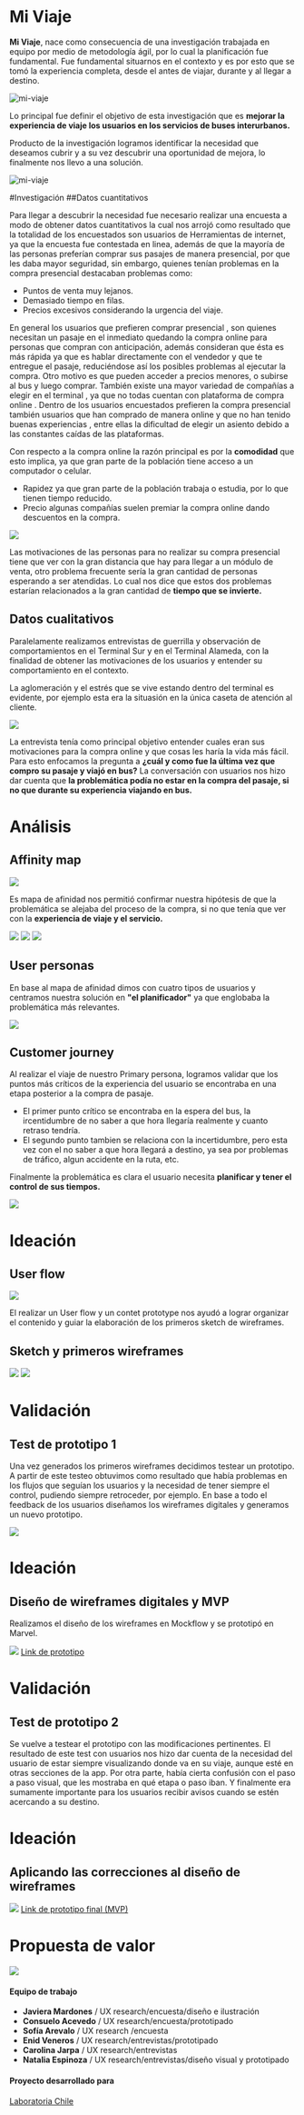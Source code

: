 # Mi Viaje
**Mi Viaje**, nace como consecuencia de una investigación trabajada en equipo por medio de metodología ágil, por lo cual la planificación fue fundamental.
Fue fundamental situarnos en el contexto y es por esto que se tomó la experiencia completa, desde el antes de viajar, durante y al llegar a destino.

![mi-viaje](https://i.imgur.com/dJWXu1p.jpg)

Lo principal fue definir el objetivo de esta investigación que es **mejorar la experiencia de viaje los usuarios en los servicios de buses interurbanos.**

Producto de la investigación logramos identificar la necesidad que deseamos cubrir y a su vez descubrir una oportunidad de mejora, lo finalmente nos llevo a una solución.

![mi-viaje](https://i.imgur.com/3VWfWev.jpg)

#Investigación
##Datos cuantitativos

Para llegar a descubrir la necesidad fue necesario realizar una encuesta a modo de obtener datos cuantitativos la cual nos arrojó como resultado que la totalidad de los encuestados son usuarios de Herramientas de internet, ya que la encuesta fue contestada en linea, además de que la mayoría de las personas preferían comprar sus pasajes de manera presencial, por que les daba mayor seguridad, sin embargo, quienes tenían problemas en la compra presencial destacaban problemas como:

* Puntos de venta muy lejanos.
* Demasiado tiempo en filas.
* Precios excesivos considerando la urgencia del viaje.

En general los usuarios que prefieren comprar presencial , son quienes necesitan un pasaje en el inmediato quedando la compra online para personas que compran con anticipación, además consideran que ésta es más rápida ya que es hablar directamente con el vendedor y que te entregue el pasaje, reduciéndose así los posibles problemas al ejecutar la compra. Otro motivo es que pueden acceder a precios menores, o subirse al bus y luego comprar.
También existe una mayor variedad de compañías a elegir en el terminal , ya que no todas cuentan con plataforma de compra online .
Dentro de los usuarios encuestados prefieren la compra presencial también usuarios que han comprado de manera online y que no han  tenido buenas experiencias , entre ellas la dificultad de elegir un asiento debido a las constantes caídas de las plataformas.

Con respecto a la compra online la razón principal es por la **comodidad** que esto implica, ya que gran parte de la población tiene acceso a un computador o celular.

* Rapidez ya que gran parte de la población trabaja o estudia, por lo que tienen tiempo reducido. 
* Precio algunas compañías suelen premiar la compra online dando descuentos en la compra.

![](https://i.imgur.com/gupl8Z0.jpg)

Las motivaciones de las personas para no realizar su compra presencial tiene que ver con la gran distancia que hay para llegar a un módulo de venta, otro problema frecuente sería la gran cantidad de personas esperando a ser atendidas. Lo cual nos dice que estos dos problemas estarían relacionados a la gran cantidad de **tiempo que se invierte.**

## Datos cualitativos
Paralelamente realizamos entrevistas de guerrilla y observación de comportamientos en el Terminal Sur y en el Terminal Alameda, con la finalidad de obtener las motivaciones de los usuarios y entender su comportamiento en el contexto.

La aglomeración y el estrés que se vive estando dentro del terminal es evidente, por ejemplo esta era la situasión en la única caseta de atención al cliente.

![](https://i.imgur.com/WlpJE02.jpg)

La entrevista tenía como principal objetivo entender cuales eran sus motivaciones para la compra online y que cosas les haría la vida más fácil. Para esto enfocamos la pregunta a **¿cuál y como fue la última vez que compro su pasaje y viajó en bus?**
La conversación con usuarios nos hizo dar cuenta que **la problemática podía no estar en la compra del pasaje, si no que durante su experiencia viajando en bus.**

# Análisis
## Affinity map

![](https://i.imgur.com/13vjL9Q.jpg)


Es mapa de afinidad nos permitió confirmar nuestra hipótesis de que la problemática se alejaba del proceso de la compra, si no que tenía que ver con la **experiencia de viaje y el servicio.**

![](https://i.imgur.com/SX7EAXX.jpg)
![](https://i.imgur.com/A93Mdx7.jpg)
![](https://i.imgur.com/jzaS346.jpg)

## User personas
En base al mapa de afinidad dimos con cuatro tipos de usuarios y centramos nuestra solución en **"el planificador"** ya que englobaba la problemática más relevantes.

![](https://i.imgur.com/fCnOyWJ.jpg)

## Customer journey
Al realizar el viaje de nuestro Primary persona, logramos validar que los puntos más críticos de la experiencia del usuario se encontraba en una etapa posterior a la compra de pasaje.

* El primer punto crítico se encontraba en la espera del bus, la ircentidumbre de no saber a que hora llegaría realmente y cuanto retraso tendría.
* El segundo punto tambien se relaciona con la incertidumbre, pero esta vez con el no saber a que hora llegará a destino, ya sea por problemas de tráfico, algun accidente en la ruta, etc.

Finalmente la problemática es clara el usuario necesita **planificar y tener el control de sus tiempos.**

![](https://i.imgur.com/rdOf4Yl.jpg)

# Ideación
## User flow
![](https://i.imgur.com/MH6lbMF.jpg)

El realizar un User flow y un contet prototype nos ayudó a lograr organizar el contenido y guiar la elaboración de los primeros sketch de wireframes.

## Sketch y primeros wireframes
![](https://i.imgur.com/anyCcoI.jpg)
![](https://i.imgur.com/l7VDhY2.jpg)

# Validación
## Test de prototipo 1
Una vez generados los primeros wireframes decidimos testear un prototipo. A partir de este testeo obtuvimos como resultado que había problemas en los flujos que seguían los usuarios y la necesidad de tener siempre el control, pudiendo siempre retroceder, por ejemplo.
En base a todo el feedback de los usuarios diseñamos los wireframes digitales y generamos un nuevo prototipo.

![](https://i.imgur.com/7xerB8c.jpg)

# Ideación
## Diseño de wireframes digitales y MVP
Realizamos el diseño de los wireframes en Mockflow y se prototipó en Marvel.

![](https://i.imgur.com/Ja1dfnQ.jpg)
[Link de prototipo](https://marvelapp.com/bdh1h0e/screen/37787808)

# Validación
## Test de prototipo 2
Se vuelve a testear el prototipo con las modificaciones pertinentes. El resultado de este test con usuarios nos hizo dar cuenta de la necesidad del usuario de estar siempre visualizando donde va en su viaje, aunque esté en otras secciones de la app.
Por otra parte, había cierta confusión con el paso a paso visual, que les mostraba en qué etapa o paso iban.
Y finalmente era sumamente importante para los usuarios recibir avisos cuando se estén acercando a su destino.

# Ideación
## Aplicando las correcciones al diseño de wireframes

![](https://i.imgur.com/W7TL04P.jpg)
[Link de prototipo final (MVP)](https://www.figma.com/proto/Hf23N8du3Ah4vUKeYHvto9CV/Miviaje?scaling=contain&redirected=1&node-id=57%3A6)

# Propuesta de valor
![](https://i.imgur.com/w4GqyUu.jpg)

#### Equipo de trabajo
* **Javiera Mardones** / UX research/encuesta/diseño e ilustración
* **Consuelo Acevedo** / UX research/encuesta/prototipado
* **Sofía Arevalo** / UX research /encuesta
* **Enid Veneros** / UX research/entrevistas/prototipado
* **Carolina Jarpa** / UX research/entrevistas
* **Natalia Espinoza** / UX research/entrevistas/diseño visual y prototipado

#### Proyecto desarrollado para
[Laboratoria Chile](http://www.laboratoria.la)
